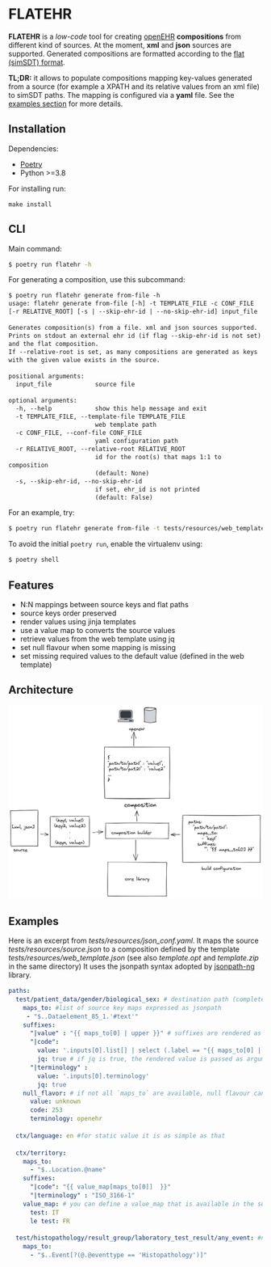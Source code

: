 # FLATEHR
**FLATEHR** is a *low-code* tool for creating [openEHR](https://www.openehr.org/) **compositions** from different kind of sources. At the moment, **xml** and **json** sources are supported.
Generated compositions are formatted according to the [flat (simSDT) format](https://specifications.openehr.org/releases/ITS-REST/latest/simplified_data_template.html). 


**TL;DR:** it allows to populate compositions mapping key-values generated from a source (for example a XPATH and its relative values from an xml file) to simSDT paths. 
The mapping is configured via a **yaml** file.
See the [examples section](#Examples) for more details.

## Installation
Dependencies:
 * [Poetry](https://python-poetry.org/)
 * Python >=3.8

For installing run:

```
make install
```

## CLI
Main command:

```bash
$ poetry run flatehr -h
```

For generating a composition, use this subcommand:
```
$ poetry run flatehr generate from-file -h
usage: flatehr generate from-file [-h] -t TEMPLATE_FILE -c CONF_FILE [-r RELATIVE_ROOT] [-s | --skip-ehr-id | --no-skip-ehr-id] input_file

Generates composition(s) from a file. xml and json sources supported.
Prints on stdout an external ehr id (if flag --skip-ehr-id is not set) and the flat composition.
If --relative-root is set, as many compositions are generated as keys with the given value exists in the source.

positional arguments:
  input_file            source file

optional arguments:
  -h, --help            show this help message and exit
  -t TEMPLATE_FILE, --template-file TEMPLATE_FILE
                        web template path
  -c CONF_FILE, --conf-file CONF_FILE
                        yaml configuration path
  -r RELATIVE_ROOT, --relative-root RELATIVE_ROOT
                        id for the root(s) that maps 1:1 to composition
                        (default: None)
  -s, --skip-ehr-id, --no-skip-ehr-id
                        if set, ehr_id is not printed
                        (default: False)

```

For an example, try:
```bash
$ poetry run flatehr generate from-file -t tests/resources/web_template.json -c tests/resources/xml_conf.yaml --skip-ehr-id tests/resources/source.xml
```

To avoid the initial ```poetry run```, enable the virtualenv using:

```bash
$ poetry shell
```

## Features
 * N:N mappings between source keys and flat paths
 * source keys order preserved
 * render values using jinja templates
 * use a value map to converts the source values
 * retrieve values from the web template using jq
 * set null flavour when some mapping is missing
 * set missing required values to the default value (defined in the web template)

## Architecture
![architecture](./docs/architecture.png)
## Examples
Here is an excerpt from *tests/resources/json_conf.yaml*. It maps the source *tests/resources/source.json* to a composition defined by the template *tests/resources/web_template.json* (see also *template.opt* and *template.zip* in the same directory) 
It uses the jsonpath syntax adopted by [jsonpath-ng](https://github.com/h2non/jsonpath-ng) library.

```yaml
paths:
  test/patient_data/gender/biological_sex: # destination path (completed by the suffixes below)
    maps_to: #list of source key maps expressed as jsonpath
     - "$..Dataelement_85_1.'#text'"
    suffixes:
      "|value" : "{{ maps_to[0] | upper }}" # suffixes are rendered as jinja templates, `maps_to` are available
      "|code":
        value: '.inputs[0].list[] | select (.label == "{{ maps_to[0] | upper }}") | .value'
        jq: true # if jq is true, the rendered value is passed as argument jq. The json input is the relative web template
      "|terminology" :
        value: '.inputs[0].terminology'
        jq: true
    null_flavor: # if not all `maps_to` are available, null flavour can be used
      value: unknown
      code: 253
      terminology: openehr

  ctx/language: en #for static value it is as simple as that

  ctx/territory:
    maps_to:
      - "$..Location.@name"
    suffixes:
      "|code": "{{ value_map[maps_to[0]]  }}"
      "|terminology" : "ISO_3166-1"
    value_map: # you can define a value_map that is available in the suffixes
      test: IT
      le test: FR

  test/histopathology/result_group/laboratory_test_result/any_event: #non leaf path with infinite cardinality can be mapped, they are increased when mapping occurs
    maps_to:
      - "$..Event[?(@.@eventtype == 'Histopathology')]"


```
